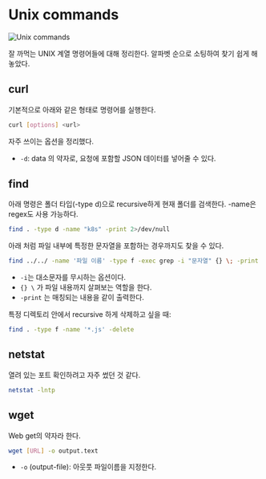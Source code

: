 # Unix commands

![Unix commands](https://upload.wikimedia.org/wikipedia/commons/3/36/Rmdir_--help_Command_-_Unix.png)

잘 까먹는 UNIX 계열 명령어들에 대해 정리한다. 알파벳 순으로 소팅하여 찾기 쉽게 해놓았다.

## curl

기본적으로 아래와 같은 형태로 명령어를 실행한다.

```bash
curl [options] <url>
```

자주 쓰이는 옵션을 정리했다.

- `-d`: data 의 약자로, 요청에 포함할 JSON 데이터를 넣어줄 수 있다.

## find

아래 명령은 폴더 타입(-type d)으로 recursive하게 현재 폴더를 검색한다. -name은 regex도 사용 가능하다.

```bash
find . -type d -name "k8s" -print 2>/dev/null
```

아래 처럼 파일 내부에 특정한 문자열을 포함하는 경우까지도 찾을 수 있다.

```bash
find ../../ -name '파일 이름' -type f -exec grep -i "문자열" {} \; -print
```

- `-i`는 대소문자를 무시하는 옵션이다.
- `{} \` 가 파일 내용까지 살펴보는 역할을 한다.
- `-print` 는 매칭되는 내용을 같이 출력한다.

특정 디렉토리 안에서 recursive 하게 삭제하고 싶을 때:

```bash
find . -type f -name '*.js' -delete
```

## netstat

열려 있는 포트 확인하려고 자주 썼던 것 같다.

```bash
netstat -lntp
```

## wget

Web get의 약자라 한다.

```bash
wget [URL] -o output.text
```

- `-o` (output-file): 아웃풋 파일이름을 지정한다.

